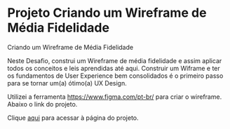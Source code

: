 # Projeto Criando um Wireframe de Média Fidelidade
Criando um Wireframe de Média Fidelidade

Neste Desafio, construi um Wireframe de média fidelidade e assim aplicar todos os conceitos e leis aprendidas até aqui.
Construir um Wiframe e ter os fundamentos de User Experience bem consolidados é o primeiro passo para se tornar um(a) ótimo(a) UX Design.

Utilizei a ferramenta https://www.figma.com/pt-br/ para criar o wireframe.
Abaixo o link do projeto.

Clique [aqui](https://www.figma.com/design/aUvzdWTkFqLpKboWS7kNzQ/Criando-um-Wireframe-de-M%C3%A9dia-Fidelidade?node-id=0-1&t=qD08Q2kmWEKGO4GS-1) para acessar à página do projeto.
